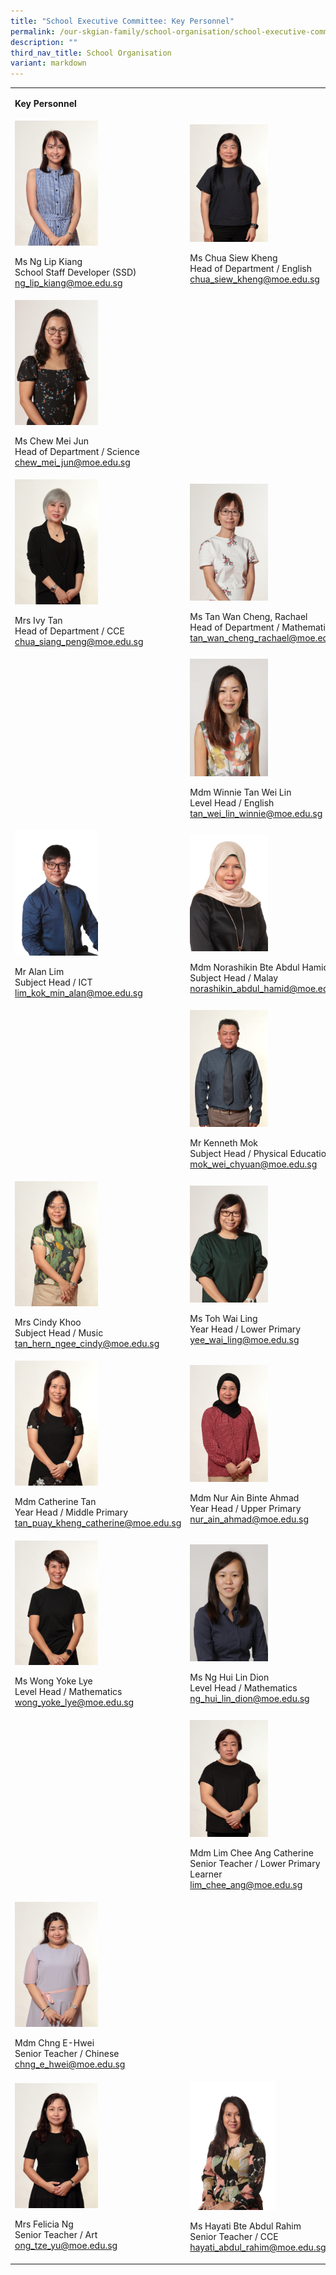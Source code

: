 ```yaml
---
title: "School Executive Committee: Key Personnel"
permalink: /our-skgian-family/school-organisation/school-executive-committee/key-personnel/
description: ""
third_nav_title: School Organisation
variant: markdown
---
```

<table><tbody><tr><td rowspan="1" colspan="2"><p><strong>Key Personnel</strong></p></td></tr><tr><td rowspan="1" colspan="1"><div class="isomer-image-wrapper"><img style="width: 50%;" height="auto" width="100%" src="/images/kp1.jpg"></div><p>Ms Ng Lip Kiang<br>School Staff Developer (SSD)<br><a href="mailto:ng_lip_kiang@moe.edu.sg" rel="noopener noreferrer nofollow" target="">ng_lip_kiang@moe.edu.sg</a></p></td><td rowspan="1" colspan="1"><div class="isomer-image-wrapper"><img style="width: 50%;" height="auto" width="100%" src="/images/kp2.jpg"></div><p>Ms Chua Siew Kheng<br>Head of Department / English<br><a href="mailto:chua_siew_kheng@moe.edu.sg" rel="noopener noreferrer nofollow" target="_blank">chua_siew_kheng@moe.edu.sg</a></p></td></tr><tr><td rowspan="1" colspan="1"><div class="isomer-image-wrapper"><img style="width: 50%;" height="auto" width="100%" src="/images/kp7.jpg"></div><p>Ms Chew Mei Jun <br>Head of Department / Science<a href="mailto:chew_mei_jun@moe.edu.sg" rel="noopener noreferrer nofollow" target="_blank"><br>chew_mei_jun@moe.edu.sg</a></p></td><td rowspan="1" colspan="1"><p>&nbsp;</p><p></p></td></tr><tr><td rowspan="1" colspan="1"><div class="isomer-image-wrapper"><img style="width: 50%;" height="auto" width="100%" src="/images/kp5.jpg"></div><p>Mrs Ivy Tan<br>Head of Department / CCE<br><a href="mailto:chua_siang_peng@moe.edu.sg" rel="noopener noreferrer nofollow" target="_blank">chua_siang_peng@moe.edu.sg</a></p></td><td rowspan="1" colspan="1"><div class="isomer-image-wrapper"><img style="width: 50%;" height="auto" width="100%" src="/images/kp8.jpg"></div><p>Ms Tan Wan Cheng, Rachael<br>Head of Department / Mathematics<br><a href="mailto:tan_wan_cheng_rachael@moe.edu.sg" rel="noopener noreferrer nofollow" target="_blank">tan_wan_cheng_rachael@moe.edu.sg</a></p></td></tr><tr><td rowspan="1" colspan="1"><p></p></td><td rowspan="1" colspan="1"><div class="isomer-image-wrapper"><img style="width: 50%;" height="auto" width="100%" src="/images/kp0025.jpeg"></div><p>Mdm Winnie Tan Wei Lin<br>Level Head / English<br><a href="mailto:tan_wei_lin_winnie@moe.edu.sg" rel="noopener noreferrer nofollow" target="_blank">tan_wei_lin_winnie@moe.edu.sg</a></p></td></tr><tr><td rowspan="1" colspan="1"><div class="isomer-image-wrapper"><img style="width: 50%;" height="auto" width="100%" src="/images/kp9.jpg"></div><p>Mr Alan Lim<br>Subject Head / ICT<br><a href="mailto:lim_kok_min_alan@moe.edu.sg" rel="noopener noreferrer nofollow" target="_blank">lim_kok_min_alan@moe.edu.sg</a></p></td><td rowspan="1" colspan="1"><div class="isomer-image-wrapper"><img style="width: 50%;" height="auto" width="100%" src="/images/kp10.jpg"></div><p>Mdm Norashikin Bte Abdul Hamid <br>Subject Head / Malay<br><a href="mailto:norashikin_abdul_hamid@moe.edu.sg" rel="noopener noreferrer nofollow" target="_blank">norashikin_abdul_hamid@moe.edu.sg</a></p></td></tr><tr><td rowspan="1" colspan="1"><p></p></td><td rowspan="1" colspan="1"><div class="isomer-image-wrapper"><img style="width: 50%;" height="auto" width="100%" src="/images/kp12.jpg"></div><p>Mr Kenneth Mok<br>Subject Head / Physical Education<br><a href="mailto:mok_wei_chyuan@moe.edu.sg" rel="noopener noreferrer nofollow" target="_blank">mok_wei_chyuan@moe.edu.sg</a></p></td></tr><tr><td rowspan="1" colspan="1"><div class="isomer-image-wrapper"><img style="width: 50%;" height="auto" width="100%" src="/images/kp13.jpg"></div><p>Mrs Cindy Khoo<br>Subject Head / Music<br><a href="mailto:tan_hern_ngee_cindy@moe.edu.sg" rel="noopener noreferrer nofollow" target="_blank">tan_hern_ngee_cindy@moe.edu.sg</a></p></td><td rowspan="1" colspan="1"><div class="isomer-image-wrapper"><img style="width: 50%;" height="auto" width="100%" src="/images/kp14.jpg"></div><p>Ms Toh Wai Ling<br>Year Head / Lower Primary<br><a href="mailto:yee_wai_ling@moe.edu.sg" rel="noopener noreferrer nofollow" target="_blank">yee_wai_ling@moe.edu.sg</a></p></td></tr><tr><td rowspan="1" colspan="1"><div class="isomer-image-wrapper"><img style="width: 50%;" height="auto" width="100%" src="/images/kp15.jpg"></div><p>Mdm Catherine Tan<br>Year Head / Middle Primary<br><a href="mailto:tan_puay_kheng_catherine@moe.edu.sg" rel="noopener noreferrer nofollow" target="_blank">tan_puay_kheng_catherine@moe.edu.sg</a></p></td><td rowspan="1" colspan="1"><div class="isomer-image-wrapper"><img style="width: 50%;" height="auto" width="100%" src="/images/kp16.jpg"></div><p>Mdm Nur Ain Binte Ahmad<br>Year Head / Upper Primary<br><a href="mailto:nur_ain_ahmad@moe.edu.sg" rel="noopener noreferrer nofollow" target="_blank">nur_ain_ahmad@moe.edu.sg</a></p></td></tr><tr><td rowspan="1" colspan="1"><div class="isomer-image-wrapper"><img style="width: 50%;" height="auto" width="100%" src="/images/kp17.jpg"></div><p>Ms Wong Yoke Lye<br>Level Head / Mathematics<br><a href="mailto:wong_yoke_lye@moe.edu.sg" rel="noopener noreferrer nofollow" target="_blank">wong_yoke_lye@moe.edu.sg</a></p></td><td rowspan="1" colspan="1"><div class="isomer-image-wrapper"><img style="width: 50%;" height="auto" width="100%" src="/images/kp0026.JPG"></div><p>Ms Ng Hui Lin Dion<br>Level Head / Mathematics<br><a href="mailto:ng_hui_lin_dion@moe.edu.sg" rel="noopener noreferrer nofollow" target="_blank">ng_hui_lin_dion@moe.edu.sg</a></p></td></tr><tr><td rowspan="1" colspan="1"><p></p></td><td rowspan="1" colspan="1"><div class="isomer-image-wrapper"><img style="width: 50%;" height="auto" width="100%" src="/images/kp20.jpg"></div><p>Mdm Lim Chee Ang Catherine<br>Senior Teacher / Lower Primary Learner<br><a href="mailto:lim_chee_ang@moe.edu.sg" rel="noopener noreferrer nofollow" target="_blank">lim_chee_ang@moe.edu.sg</a></p></td></tr><tr><td rowspan="1" colspan="1"><div class="isomer-image-wrapper"><img style="width: 50%;" height="auto" width="100%" src="/images/kp21.jpg"></div><p>Mdm Chng E-Hwei<br>Senior Teacher / Chinese<br><a href="mailto:chng_e_hwei@moe.edu.sg" rel="noopener noreferrer nofollow" target="_blank">chng_e_hwei@moe.edu.sg</a></p></td><td rowspan="1" colspan="1"><p></p></td></tr><tr><td rowspan="1" colspan="1"><div class="isomer-image-wrapper"><img style="width: 50%;" height="auto" width="100%" src="/images/kp23.jpg"></div><p>Mrs Felicia Ng<br>Senior Teacher / Art<br><a href="mailto:ong_tze_yu@moe.edu.sg" rel="noopener noreferrer nofollow" target="_blank">ong_tze_yu@moe.edu.sg</a></p></td><td rowspan="1" colspan="1"><div class="isomer-image-wrapper"><img style="width: 55%;" height="auto" width="100%" src="/images/kp0030.jpg"></div><p>Ms Hayati Bte Abdul Rahim<br>Senior Teacher / CCE<br><a href="hayati_abdul_rahim@moe.edu.sg" rel="noopener noreferrer nofollow" target="_blank">hayati_abdul_rahim@moe.edu.sg</a></p></td></tr></tbody></table><p></p>
